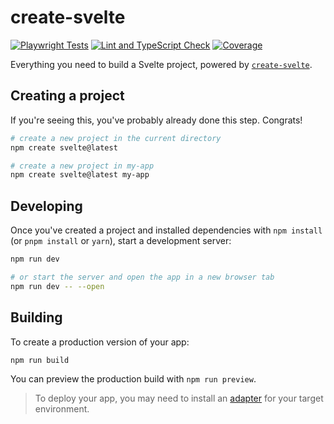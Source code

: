 # create-svelte

[![Playwright Tests](https://github.com/p4panash/portofolio/actions/workflows/playwright.yml/badge.svg)](https://github.com/p4panash/portofolio/actions/workflows/playwright.yml)
[![Lint and TypeScript Check](https://github.com/p4panash/portofolio/actions/workflows/lint-and-typecheck.yml/badge.svg)](https://github.com/p4panash/portofolio/actions/workflows/lint-and-typecheck.yml)
[![Coverage](https://img.shields.io/endpoint?url=https://raw.githubusercontent.com/p4panash/portofolio/main/.github/badges/coverage.json)](https://github.com/p4panash/portofolio/actions/workflows/playwright.yml)

Everything you need to build a Svelte project, powered by [`create-svelte`](https://github.com/sveltejs/kit/tree/main/packages/create-svelte).

## Creating a project

If you're seeing this, you've probably already done this step. Congrats!

```bash
# create a new project in the current directory
npm create svelte@latest

# create a new project in my-app
npm create svelte@latest my-app
```

## Developing

Once you've created a project and installed dependencies with `npm install` (or `pnpm install` or `yarn`), start a development server:

```bash
npm run dev

# or start the server and open the app in a new browser tab
npm run dev -- --open
```

## Building

To create a production version of your app:

```bash
npm run build
```

You can preview the production build with `npm run preview`.

> To deploy your app, you may need to install an [adapter](https://kit.svelte.dev/docs/adapters) for your target environment.
